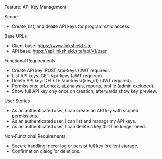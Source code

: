 Feature: API Key Management

Scope
- Create, list, and delete API keys for programmatic access.

Base URLs
- Client base: https://www.linkshield.site
- API base: https://api.linkshield.site/api/v1/user

Functional Requirements
- Create API key: POST /api-keys (JWT required).
- List API keys: GET /api-keys (JWT required).
- Delete API key: DELETE /api-keys/{key_id} (JWT required).
- Permissions: url_check, ai_analysis, reports, profile (admin excluded).
- Show full API key only once on creation; afterwards show key_preview.

User Stories
- As an authenticated user, I can create an API key with scoped permissions.
- As an authenticated user, I can list and manage my API keys.
- As an authenticated user, I can delete a key that I no longer need.

Non-Functional Requirements
- Secure handling: never log or persist full key in client storage.
- Confirmation dialog for deletions.